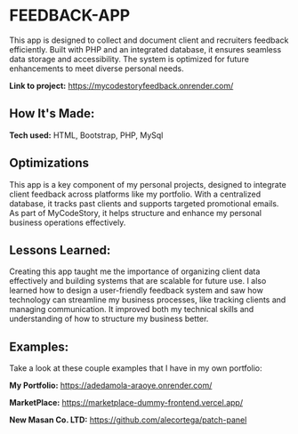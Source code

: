 # FEEDBACK-APP
This app is designed to collect and document client and recruiters feedback efficiently. Built with PHP and an integrated database, it ensures seamless data storage and accessibility. The system is optimized for future enhancements to meet diverse personal needs.

**Link to project:** https://mycodestoryfeedback.onrender.com/


## How It's Made:

**Tech used:** HTML, Bootstrap, PHP, MySql


## Optimizations
This app is a key component of my personal projects, designed to integrate client feedback across platforms like my portfolio. With a centralized database, it tracks past clients and supports targeted promotional emails. As part of MyCodeStory, it helps structure and enhance my personal business operations effectively.

## Lessons Learned:

Creating this app taught me the importance of organizing client data effectively and building systems that are scalable for future use. I also learned how to design a user-friendly feedback system and saw how technology can streamline my business processes, like tracking clients and managing communication. It improved both my technical skills and understanding of how to structure my business better.

## Examples:
Take a look at these couple examples that I have in my own portfolio:

**My Portfolio:** https://adedamola-araoye.onrender.com/

**MarketPlace:** https://marketplace-dummy-frontend.vercel.app/

**New Masan Co. LTD:** https://github.com/alecortega/patch-panel



